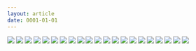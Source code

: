 ```yaml
---
layout: article
date: 0001-01-01
---
```


![](https://cdn.lewd.host/1vSvligl.png)
![](https://cdn.lewd.host/hKd3wZ3M.png)
![](https://cdn.lewd.host/42OVO7Uw.jpg)
![](https://cdn.lewd.host/sMGw8j2p.jpg)
![](https://cdn.lewd.host/vPjK9J1l.jpg)
![](https://cdn.lewd.host/fwKElKUa.jpg)
![](https://cdn.lewd.host/BYgCNxjc.jpg)
![](https://cdn.lewd.host/5MfPbo62.jpg)
![](https://cdn.lewd.host/R6cSA32X.jpg)
![](https://cdn.lewd.host/PHNKsmbS.jpg)
![](https://cdn.lewd.host/P14OdkFg.jpg)
![](https://cdn.lewd.host/XEXFMVHI.jpg)
![](https://cdn.lewd.host/qHjIvAYx.jpg)
![](https://cdn.lewd.host/vhhB727L.jpg)
![](https://cdn.lewd.host/xTYqpmB5.jpg)
![](https://cdn.lewd.host/zQE1Zbts.jpg)
![](https://cdn.lewd.host/0XfDcYFv.jpg)
![](https://cdn.lewd.host/vbKC10Ac.jpg)
![](https://cdn.lewd.host/EWaoK5ld.jpg)
![](https://cdn.lewd.host/tzu1S2xO.jpg)
![](https://cdn.lewd.host/XdEK2I2W.jpg)